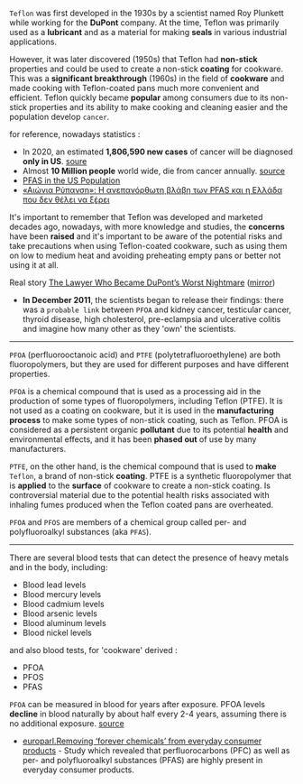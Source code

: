 `Teflon` was first developed in the 1930s by a scientist named Roy Plunkett while working for the **DuPont** company. At the time, Teflon was primarily used as a **lubricant** and as a material for making **seals** in various industrial applications.   

However, it was later discovered (1950s) that Teflon had **non-stick** properties and could be used to create a non-stick **coating** for cookware. This was a **significant breakthrough** (1960s) in the field of **cookware** and made cooking with Teflon-coated pans much more convenient and efficient. Teflon quickly became **popular** among consumers due to its non-stick properties and its ability to make cooking and cleaning easier and the population develop `cancer`.  

for reference, nowadays statistics :
* In 2020, an estimated **1,806,590 new cases** of cancer will be diagnosed **only in US**. [soure](https://www.cancer.gov/about-cancer/understanding/statistics)
* Almost **10 Million people** world wide, die from cancer annually. [source](https://ourworldindata.org/cancer)
* [PFAS in the US Population](https://www.atsdr.cdc.gov/pfas/health-effects/us-population.html)  
* [«Αιώνια Ρύπανση»: Η ανεπανόρθωτη βλάβη των PFAS και η Ελλάδα που δεν θέλει να ξέρει](https://www.reportersunited.gr/10499/forever-pollution/)  

It's important to remember that Teflon was developed and marketed decades ago, nowadays, with more knowledge and studies, the **concerns** have been **raised** and it's important to be aware of the potential risks and take precautions when using Teflon-coated cookware, such as using them on low to medium heat and avoiding preheating empty pans or better not using it at all.  

Real story [The Lawyer Who Became DuPont’s Worst Nightmare](https://www.nytimes.com/2016/01/10/magazine/the-lawyer-who-became-duponts-worst-nightmare.html) ([mirror](https://www.dropbox.com/s/4u6ztu4ew98ckug/Lawyer%20Who%20Became%20DuPont%20Worst%20Nightmare.pdf?dl=0))  
* **In December 2011**, the scientists began to release their findings: there was a `probable link` between `PFOA` and kidney cancer, testicular cancer, thyroid disease, high cholesterol, pre-eclampsia and ulcerative colitis and imagine how many other as they 'own' the scientists.  

-----  

`PFOA` (perfluorooctanoic acid) and `PTFE` (polytetrafluoroethylene) are both fluoropolymers, but they are used for different purposes and have different properties.

`PFOA` is a chemical compound that is used as a processing aid in the production of some types of fluoropolymers, including Teflon (PTFE). It is not used as a coating on cookware, but it is used in the **manufacturing process** to make some types of non-stick coating, such as Teflon. PFOA is considered as a persistent organic **pollutant** due to its potential **health** and environmental effects, and it has been **phased out** of use by many manufacturers.  

`PTFE`, on the other hand, is the chemical compound that is used to **make** `Teflon`, a brand of non-stick **coating**. PTFE is a synthetic fluoropolymer that is **applied** to the **surface** of cookware to create a non-stick coating. Is controversial material due to the potential health risks associated with inhaling fumes produced when the Teflon coated pans are overheated.  

`PFOA` and `PFOS` are members of a chemical group called per- and polyfluoroalkyl substances (aka `PFAS`).  

-----  

There are several blood tests that can detect the presence of heavy metals and in the body, including:  
* Blood lead levels
* Blood mercury levels
* Blood cadmium levels
* Blood arsenic levels
* Blood aluminum levels
* Blood nickel levels

and also blood tests, for 'cookware' derived :
* PFOA
* PFOS 
* PFAS  

`PFOA` can be measured in blood for years after exposure. PFOA levels **decline** in blood naturally by about half every 2-4 years, assuming there is no additional exposure. [source](https://www.health.ny.gov/environmental/investigations/hoosick/docs/pfoa_blood_sampling_q_and_a_9_2_16.pdf)  

* [europarl.Removing ‘forever chemicals’ from everyday consumer products](https://www.europarl.europa.eu/doceo/document/E-9-2023-000898_EN.html) - Study which revealed that perfluorocarbons (PFC) as well as per- and polyfluoroalkyl substances (PFAS) are highly present in everyday consumer products.